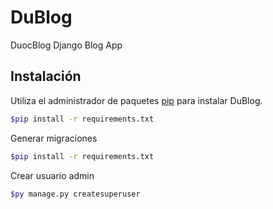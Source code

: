 # DuBlog

DuocBlog Django Blog App
## Instalación

Utiliza el administrador de paquetes [pip](https://pip.pypa.io/en/stable/) para instalar DuBlog.

```bash
$pip install -r requirements.txt
```

Generar migraciones

```bash
$pip install -r requirements.txt
```

Crear usuario admin

```bash
$py manage.py createsuperuser
```